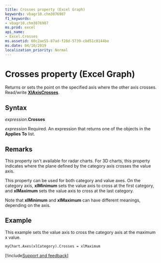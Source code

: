 ```yaml
---
title: Crosses property (Excel Graph)
keywords: vbagr10.chm3076987
f1_keywords:
- vbagr10.chm3076987
ms.prod: excel
api_name:
- Excel.Crosses
ms.assetid: 60c2ae55-87ad-f28d-5739-cbd51c8144be
ms.date: 04/10/2019
localization_priority: Normal
---
```



# Crosses property (Excel Graph)

Returns or sets the point on the specified axis where the other axis crosses. Read/write **[XlAxisCrosses](excel.xlaxiscrosses.md)**.

## Syntax

_expression_.**Crosses**

_expression_ Required. An expression that returns one of the objects in the **Applies To** list.

## Remarks

This property isn't available for radar charts. For 3D charts, this property indicates where the plane defined by the category axis crosses the value axis.

This property can be used for both category and value axes. On the category axis, **xlMinimum** sets the value axis to cross at the first category, and **xlMaximum** sets the value axis to cross at the last category.

Note that **xlMinimum** and **xlMaximum** can have different meanings, depending on the axis.


## Example

This example sets the value axis to cross the category axis at the maximum x value.

```vb
myChart.Axes(xlCategory).Crosses = xlMaximum
```

[!include[Support and feedback](~/includes/feedback-boilerplate.md)]